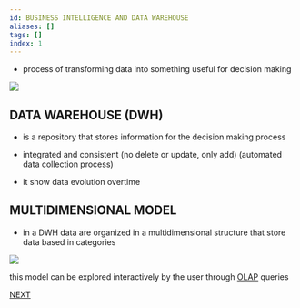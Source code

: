 ```yaml
---
id: BUSINESS INTELLIGENCE AND DATA WAREHOUSE
aliases: []
tags: []
index: 1
---
```


- process of transforming data into something useful for decision making

![](datamining/Pasted_image_20230928151132.png)

## DATA WAREHOUSE (DWH)

- is a repository that stores information for the decision making process

- integrated and consistent (no delete or update, only add) (automated data collection process)

- it show data evolution overtime

## MULTIDIMENSIONAL MODEL

-  in a DWH data are organized in a multidimensional structure that store data based in categories

![](datamining/Pasted_image_20230928152914.png)

this model can be explored interactively by the user through [OLAP](OLAP.md) queries

 [NEXT](OLAP.md)
